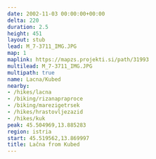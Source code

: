 ```yaml
---
date: 2002-11-03 00:00:00+00:00
delta: 220
duration: 2.5
height: 451
layout: stub
lead: M_7-3711_IMG.JPG
map: 1
maplink: https://mapzs.projekti.si/path/31993
multilead: M_7-3711_IMG.JPG
multipath: true
name: Lacna/Kubed
nearby:
- /hikes/lacna
- /biking/rizanapraproce
- /biking/marezigetrsek
- /hikes/hrastovljezazid
- /hikes/kuk
peak: 45.504969,13.885283
region: istria
start: 45.519562,13.869997
title: Lačna from Kubed
---
```

